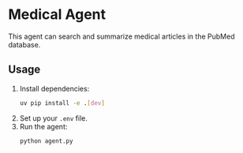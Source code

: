 # Medical Agent

This agent can search and summarize medical articles in the PubMed database.

## Usage

1.  Install dependencies:
    ```bash
    uv pip install -e .[dev]
    ```
2.  Set up your `.env` file.
3.  Run the agent:
    ```bash
    python agent.py
    ```
